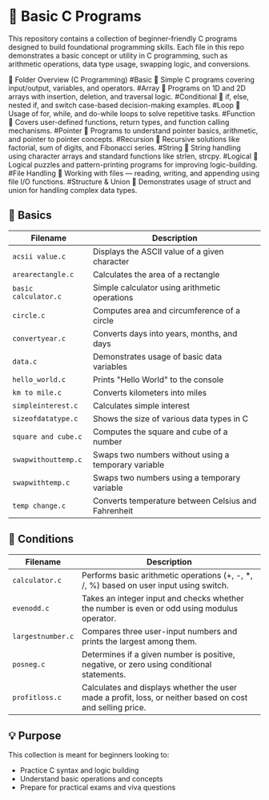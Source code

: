 # 🧠 Basic C Programs

This repository contains a collection of beginner-friendly C programs designed to build foundational programming skills. Each file in this repo demonstrates a basic concept or utility in C programming, such as arithmetic operations, data type usage, swapping logic, and conversions.

📂 Folder Overview (C Programming)
#Basic
🔸 Simple C programs covering input/output, variables, and operators.
#Array
🔸 Programs on 1D and 2D arrays with insertion, deletion, and traversal logic.
#Conditional
🔸 if, else, nested if, and switch case-based decision-making examples.
#Loop
🔸 Usage of for, while, and do-while loops to solve repetitive tasks.
#Function
🔸 Covers user-defined functions, return types, and function calling mechanisms.
#Pointer
🔸 Programs to understand pointer basics, arithmetic, and pointer to pointer concepts.
#Recursion
🔸 Recursive solutions like factorial, sum of digits, and Fibonacci series.
#String
🔸 String handling using character arrays and standard functions like strlen, strcpy.
#Logical
🔸 Logical puzzles and pattern-printing programs for improving logic-building.
#File Handling
🔸 Working with files — reading, writing, and appending using file I/O functions.
#Structure & Union
🔸 Demonstrates usage of struct and union for handling complex data types.


## 📁 Basics

| Filename              | Description                                           |
|-----------------------|-------------------------------------------------------|
| `acsii value.c`       | Displays the ASCII value of a given character         |
| `arearectangle.c`     | Calculates the area of a rectangle                    |
| `basic calculator.c`  | Simple calculator using arithmetic operations         |
| `circle.c`            | Computes area and circumference of a circle           |
| `convertyear.c`       | Converts days into years, months, and days            |
| `data.c`              | Demonstrates usage of basic data variables            |
| `hello_world.c`       | Prints "Hello World" to the console                   |
| `km to mile.c`        | Converts kilometers into miles                        |
| `simpleinterest.c`    | Calculates simple interest                            |
| `sizeofdatatype.c`    | Shows the size of various data types in C             |
| `square and cube.c`   | Computes the square and cube of a number              |
| `swapwithouttemp.c`   | Swaps two numbers without using a temporary variable  |
| `swapwithtemp.c`      | Swaps two numbers using a temporary variable          |
| `temp change.c`       | Converts temperature between Celsius and Fahrenheit   |

## 📁 Conditions
| Filename           | Description                                                                                              |
|--------------------|----------------------------------------------------------------------------------------------------------|
| `calculator.c`     | Performs basic arithmetic operations (+, -, *, /, %) based on user input using switch.                   |
| `evenodd.c`        | Takes an integer input and checks whether the number is even or odd using modulus operator.              |
| `largestnumber.c`  | Compares three user-input numbers and prints the largest among them.                                     |
| `posneg.c`         | Determines if a given number is positive, negative, or zero using conditional statements.                |
| `profitloss.c`     | Calculates and displays whether the user made a profit, loss, or neither based on cost and selling price.|



## 💡 Purpose

This collection is meant for beginners looking to:
- Practice C syntax and logic building
- Understand basic operations and concepts
- Prepare for practical exams and viva questions
